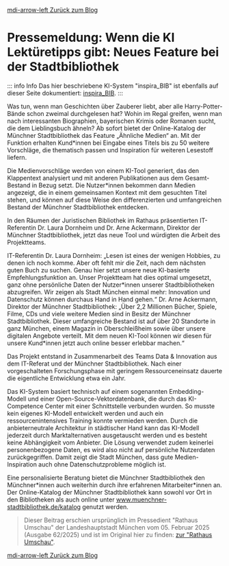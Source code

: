 [<v-icon>mdi-arrow-left</v-icon> Zurück zum Blog](/blog/index.md)

# Pressemeldung: Wenn die KI Lektüretipps gibt: Neues Feature bei der Stadtbibliothek

::: info Info
Das hier beschriebene KI-System "inspira_BIB" ist ebenfalls auf dieser Seite dokumentiert: [inspira_BIB](/ki-systeme/inspira_bib.md).
:::

Was tun, wenn man Geschichten über Zauberer liebt, aber alle Harry-Potter-Bände schon zweimal durchgelesen hat? Wohin im Regal greifen, wenn man nach interessanten Biographien, bayerischen Krimis oder Romanen sucht, die dem Lieblingsbuch ähneln? Ab sofort bietet der Online-Katalog der Münchner Stadtbibliothek das Feature „Ähnliche Medien“ an. Mit der Funktion erhalten Kund\*innen bei Eingabe eines Titels bis zu 50 weitere Vorschläge, die thematisch passen und Inspiration für weiteren Lesestoff liefern.

Die Medienvorschläge werden von einem KI-Tool generiert, das den Klappentext analysiert und mit anderen Publikationen aus dem Gesamt-Bestand in Bezug setzt. Die Nutzer\*innen bekommen dann Medien angezeigt, die in einem gemeinsamen Kontext mit dem gesuchten Titel stehen, und können auf diese Weise den differenzierten und umfangreichen Bestand der Münchner Stadtbibliothek entdecken.

In den Räumen der Juristischen Bibliothek im Rathaus präsentierten IT-Referentin Dr. Laura Dornheim und Dr. Arne Ackermann, Direktor der Münchner Stadtbibliothek, jetzt das neue Tool und würdigten die Arbeit des Projektteams.

IT-Referentin Dr. Laura Dornheim: „Lesen ist eines der wenigen Hobbies, zu denen ich noch komme. Aber oft fehlt mir die Zeit, nach dem nächsten guten Buch zu suchen. Genau hier setzt unsere neue KI-basierte Empfehlungsfunktion an. Unser Projektteam hat dies optimal umgesetzt, ganz ohne persönliche Daten der Nutzer\*innen unserer Stadtbibliotheken abzugreifen. Wir zeigen als Stadt München einmal mehr: Innovation und Datenschutz können durchaus Hand in Hand gehen.“
Dr. Arne Ackermann, Direktor der Münchner Stadtbibliothek: „Über 2,2 Millionen Bücher, Spiele, Filme, CDs und viele weitere Medien sind in Besitz der Münchner Stadtbibliothek. Dieser umfangreiche Bestand ist auf über 20 Standorte in ganz München, einem Magazin in Oberschleißheim sowie über unsere digitalen Angebote verteilt. Mit dem neuen KI-Tool können wir diesen für unsere Kund\*innen jetzt auch online besser erlebbar machen.“

Das Projekt entstand in Zusammenarbeit des Teams Data & Innovation aus dem IT-Referat und der Münchner Stadtbibliothek. Nach einer vorgeschalteten Forschungsphase mit geringem Ressourceneinsatz dauerte die eigentliche Entwicklung etwa ein Jahr.

Das KI-System basiert technisch auf einem sogenannten Embedding-Modell und einer Open-Source-Vektordatenbank, die durch das KI-Competence Center mit einer Schnittstelle verbunden wurden. So musste kein eigenes KI-Modell entwickelt werden und auch ein ressourcenintensives Training konnte vermieden werden. Durch die anbieterneutrale Architektur in städtischer Hand kann das KI-Modell jederzeit durch Marktalternativen ausgetauscht werden und es besteht keine Abhängigkeit vom Anbieter. Die Lösung verwendet zudem keinerlei personenbezogene Daten, es wird also nicht auf persönliche Nutzerdaten zurückgegriffen. Damit zeigt die Stadt München, dass gute Medien-Inspiration auch ohne Datenschutzprobleme möglich ist.

Eine personalisierte Beratung bietet die Münchner Stadtbibliothek den Münchner\*innen auch weiterhin durch ihre erfahrenen Mitarbeiter\*innen an. Der Online-Katalog der Münchner Stadtbibliothek kann sowohl vor Ort in den Bibliotheken als auch online unter www.muenchner-stadtbibliothek.de/katalog genutzt werden.

> Dieser Beitrag erschien ursprünglich im Pressedient "Rathaus Umschau" der Landeshauptstadt München vom 05. Februar 2025 (Ausgabe 62/2025) und ist im Original hier zu finden: [zur "Rathaus Umschau"](https://ru.muenchen.de/2025/24/Wenn-die-KI-Lektueretipps-gibt-Neues-Feature-bei-der-Stadtbibliothek-116839).

[<v-icon>mdi-arrow-left</v-icon> Zurück zum Blog](/blog/index.md)
